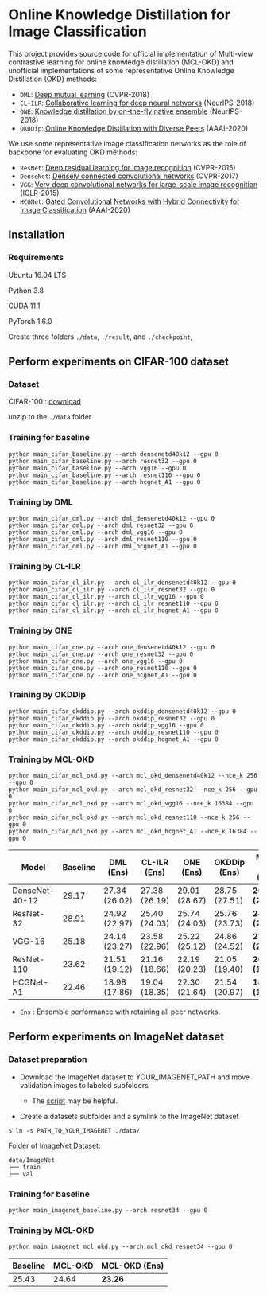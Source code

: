 ﻿
# Online Knowledge Distillation for Image Classification

This project provides source code for official implementation of  Multi-view contrastive learning for online knowledge distillation (MCL-OKD) and unofficial implementations of some representative Online Knowledge Distillation (OKD) methods:
- `DML`: [Deep mutual learning](https://openaccess.thecvf.com/content_cvpr_2018/papers/Zhang_Deep_Mutual_Learning_CVPR_2018_paper.pdf) (CVPR-2018)
- `CL-ILR`: [Collaborative learning for deep neural networks](https://proceedings.neurips.cc/paper/2018/file/430c3626b879b4005d41b8a46172e0c0-Paper.pdf) (NeurIPS-2018)
- `ONE`: [Knowledge distillation by on-the-fly native ensemble](https://papers.nips.cc/paper/2018/file/94ef7214c4a90790186e255304f8fd1f-Paper.pdf) (NeurIPS-2018)
- `OKDDip`: [Online Knowledge Distillation with Diverse Peers](https://ojs.aaai.org/index.php/AAAI/article/view/5746/5602) (AAAI-2020)

We use some representative image classification networks as the role of backbone for evaluating OKD methods:
- `ResNet`: [Deep residual learning for image recognition](https://arxiv.org/pdf/1512.03385) (CVPR-2015)
- `DenseNet`: [Densely connected convolutional networks](https://openaccess.thecvf.com/content_cvpr_2017/papers/Huang_Densely_Connected_Convolutional_CVPR_2017_paper.pdf) (CVPR-2017)
- `VGG`: [Very deep convolutional networks for large-scale image recognition](https://arxiv.org/pdf/1409.1556) (ICLR-2015)
- `HCGNet`: [Gated Convolutional Networks with Hybrid Connectivity for Image Classification](https://ojs.aaai.org/index.php/AAAI/article/view/6948/6802) (AAAI-2020)



## Installation

### Requirements

Ubuntu 16.04 LTS

Python 3.8

CUDA 11.1

PyTorch 1.6.0

Create three folders `./data`, `./result`, and `./checkpoint`,
## Perform experiments on CIFAR-100 dataset
### Dataset
CIFAR-100 : [download](http://www.cs.toronto.edu/~kriz/cifar-100-python.tar.gz)

unzip to the `./data` folder
### Training for baseline
```
python main_cifar_baseline.py --arch densenetd40k12 --gpu 0 
python main_cifar_baseline.py --arch resnet32 --gpu 0 
python main_cifar_baseline.py --arch vgg16 --gpu 0 
python main_cifar_baseline.py --arch resnet110 --gpu 0 
python main_cifar_baseline.py --arch hcgnet_A1 --gpu 0 
```
### Training by DML
```
python main_cifar_dml.py --arch dml_densenetd40k12 --gpu 0
python main_cifar_dml.py --arch dml_resnet32 --gpu 0
python main_cifar_dml.py --arch dml_vgg16 --gpu 0
python main_cifar_dml.py --arch dml_resnet110 --gpu 0
python main_cifar_dml.py --arch dml_hcgnet_A1 --gpu 0
```
### Training by CL-ILR
```
python main_cifar_cl_ilr.py --arch cl_ilr_densenetd40k12 --gpu 0 
python main_cifar_cl_ilr.py --arch cl_ilr_resnet32 --gpu 0 
python main_cifar_cl_ilr.py --arch cl_ilr_vgg16 --gpu 0 
python main_cifar_cl_ilr.py --arch cl_ilr_resnet110 --gpu 0 
python main_cifar_cl_ilr.py --arch cl_ilr_hcgnet_A1 --gpu 0
```

### Training by ONE
```
python main_cifar_one.py --arch one_densenetd40k12 --gpu 0
python main_cifar_one.py --arch one_resnet32 --gpu 0
python main_cifar_one.py --arch one_vgg16 --gpu 0
python main_cifar_one.py --arch one_resnet110 --gpu 0
python main_cifar_one.py --arch one_hcgnet_A1 --gpu 0
```

### Training by OKDDip
```
python main_cifar_okddip.py --arch okddip_densenetd40k12 --gpu 0
python main_cifar_okddip.py --arch okddip_resnet32 --gpu 0
python main_cifar_okddip.py --arch okddip_vgg16 --gpu 0
python main_cifar_okddip.py --arch okddip_resnet110 --gpu 0
python main_cifar_okddip.py --arch okddip_hcgnet_A1 --gpu 0
```

### Training by MCL-OKD
```
python main_cifar_mcl_okd.py --arch mcl_okd_densenetd40k12 --nce_k 256 --gpu 0
python main_cifar_mcl_okd.py --arch mcl_okd_resnet32 --nce_k 256 --gpu 0
python main_cifar_mcl_okd.py --arch mcl_okd_vgg16 --nce_k 16384 --gpu 0
python main_cifar_mcl_okd.py --arch mcl_okd_resnet110 --nce_k 256 --gpu 0
python main_cifar_mcl_okd.py --arch mcl_okd_hcgnet_A1 --nce_k 16384 --gpu 0
```


| Model | Baseline|DML (Ens)|CL-ILR (Ens)|ONE (Ens)|OKDDip (Ens)| MCL-OKD (Ens) | 
| - | - |- | - | - | - | - |
| DenseNet-40-12|  29.17 | 27.34 (26.02) | 27.38 (26.19) | 29.01 (28.67) | 28.75 (27.51) | **26.04 (23.55)** |
| ResNet-32 | 28.91 | 24.92 (22.97)| 25.40 (24.03) | 25.74 (24.03) | 25.76 (23.73) | **24.52 (22.00)** |
| VGG-16 |  25.18 | 24.14 (23.27) | 23.58 (22.96) | 25.22 (25.12) | 24.86 (24.52) |**23.11 (22.36)** |
| ResNet-110 | 23.62 | 21.51 (19.12) | 21.16 (18.66) | 22.19 (20.23) | 21.05 (19.40) | **20.39 (18.29)** |
| HCGNet-A1 | 22.46 | 18.98 (17.86) | 19.04 (18.35) | 22.30 (21.64) | 21.54 (20.97) |**18.72 (17.54)** |

- `Ens` : Ensemble performance with retaining all peer networks.


## Perform experiments on ImageNet dataset

### Dataset preparation

- Download the ImageNet dataset to YOUR_IMAGENET_PATH and move validation images to labeled subfolders
    - The [script](https://raw.githubusercontent.com/soumith/imagenetloader.torch/master/valprep.sh) may be helpful.

- Create a datasets subfolder and a symlink to the ImageNet dataset

```
$ ln -s PATH_TO_YOUR_IMAGENET ./data/
```
Folder of ImageNet Dataset:
```
data/ImageNet
├── train
├── val
```

### Training for baseline
```
python main_imagenet_baseline.py --arch resnet34 --gpu 0
```

### Training by MCL-OKD
```
python main_imagenet_mcl_okd.py --arch mcl_okd_resnet34 --gpu 0
```

| Baseline | MCL-OKD | MCL-OKD (Ens) | 
| - | - |- |
| 25.43| 24.64 |**23.26**|

